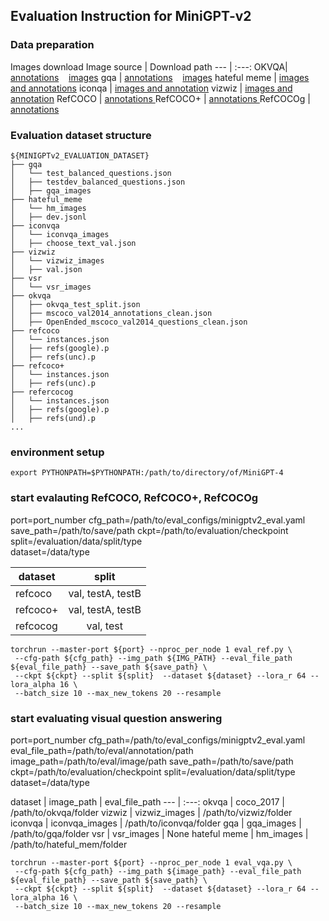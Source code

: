 ## Evaluation Instruction for MiniGPT-v2

### Data preparation
Images download
Image source | Download path
--- | :---:
OKVQA| <a href="https://drive.google.com/drive/folders/1jxIgAhtaLu_YqnZEl8Ym11f7LhX3nptN?usp=sharing">annotations</a> &nbsp;&nbsp;  <a href="http://images.cocodataset.org/zips/train2017.zip"> images</a>
gqa | <a href="https://drive.google.com/drive/folders/1-dF-cgFwstutS4qq2D9CFQTDS0UTmIft?usp=drive_link">annotations</a> &nbsp;&nbsp;  <a href="https://downloads.cs.stanford.edu/nlp/data/gqa/images.zip">images</a> 
hateful meme |  <a href="https://github.com/faizanahemad/facebook-hateful-memes">images and annotations</a> 
iconqa |  <a href="https://iconqa.github.io/#download">images and annotation</a>
vizwiz |  <a href="https://vizwiz.org/tasks-and-datasets/vqa/">images and annotation</a>
RefCOCO | <a href="https://bvisionweb1.cs.unc.edu/licheng/referit/data/refcoco.zip"> annotations </a>
RefCOCO+ | <a href="https://bvisionweb1.cs.unc.edu/licheng/referit/data/refcoco+.zip"> annotations </a>
RefCOCOg | <a href="https://bvisionweb1.cs.unc.edu/licheng/referit/data/refcocog.zip"> annotations </a>

### Evaluation dataset structure

```
${MINIGPTv2_EVALUATION_DATASET}
├── gqa
│   └── test_balanced_questions.json
│   ├── testdev_balanced_questions.json
│   ├── gqa_images
├── hateful_meme
│   └── hm_images
│   ├── dev.jsonl
├── iconvqa
│   └── iconvqa_images
│   ├── choose_text_val.json
├── vizwiz
│   └── vizwiz_images
│   ├── val.json
├── vsr
│   └── vsr_images
├── okvqa
│   ├── okvqa_test_split.json
│   ├── mscoco_val2014_annotations_clean.json
│   ├── OpenEnded_mscoco_val2014_questions_clean.json
├── refcoco
│   └── instances.json
│   ├── refs(google).p
│   ├── refs(unc).p
├── refcoco+
│   └── instances.json
│   ├── refs(unc).p
├── refercocog
│   └── instances.json
│   ├── refs(google).p
│   ├── refs(und).p
...
```


### environment setup

```
export PYTHONPATH=$PYTHONPATH:/path/to/directory/of/MiniGPT-4
```

### start evalauting RefCOCO, RefCOCO+, RefCOCOg
port=port_number
cfg_path=/path/to/eval_configs/minigptv2_eval.yaml
save_path=/path/to/save/path
ckpt=/path/to/evaluation/checkpoint
split=/evaluation/data/split/type  
dataset=/data/type 

dataset | split
--- | :---:
refcoco | val, testA, testB
refcoco+ | val, testA, testB
refcocog | val, test

```
torchrun --master-port ${port} --nproc_per_node 1 eval_ref.py \
 --cfg-path ${cfg_path} --img_path ${IMG_PATH} --eval_file_path ${eval_file_path} --save_path ${save_path} \
 --ckpt ${ckpt} --split ${split}  --dataset ${dataset} --lora_r 64 --lora_alpha 16 \
 --batch_size 10 --max_new_tokens 20 --resample
```


### start evaluating visual question answering

port=port_number
cfg_path=/path/to/eval_configs/minigptv2_eval.yaml
eval_file_path=/path/to/eval/annotation/path
image_path=/path/to/eval/image/path
save_path=/path/to/save/path
ckpt=/path/to/evaluation/checkpoint
split=/evaluation/data/split/type
dataset=/data/type 

dataset | image_path | eval_file_path
--- | :---:
okvqa | coco_2017 | /path/to/okvqa/folder
vizwiz | vizwiz_images | /path/to/vizwiz/folder
iconvqa | iconvqa_images | /path/to/iconvqa/folder
gqa | gqa_images | /path/to/gqa/folder
vsr |  vsr_images | None
hateful meme | hm_images | /path/to/hateful_mem/folder


```
torchrun --master-port ${port} --nproc_per_node 1 eval_vqa.py \
 --cfg-path ${cfg_path} --img_path ${image_path} --eval_file_path ${eval_file_path} --save_path ${save_path} \
 --ckpt ${ckpt} --split ${split}  --dataset ${dataset} --lora_r 64 --lora_alpha 16 \
 --batch_size 10 --max_new_tokens 20 --resample
```




